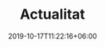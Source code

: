 ---
title: "Actualitat"
date: 2019-10-17T11:22:16+06:00
draft: false
description : "this is a meta description"
---